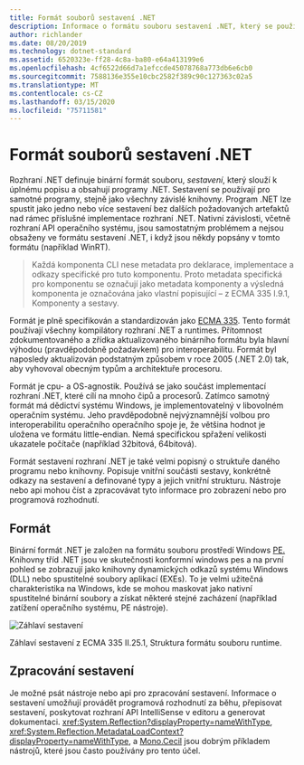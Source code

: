 ```yaml
---
title: Formát souborů sestavení .NET
description: Informace o formátu souboru sestavení .NET, který se používá k popisu a obsahují aplikace a knihovny .NET.
author: richlander
ms.date: 08/20/2019
ms.technology: dotnet-standard
ms.assetid: 6520323e-ff28-4c8a-ba80-e64a413199e6
ms.openlocfilehash: 4cf6522d66d7a1efccde45078768a773db6e6cb0
ms.sourcegitcommit: 7588136e355e10cbc2582f389c90c127363c02a5
ms.translationtype: MT
ms.contentlocale: cs-CZ
ms.lasthandoff: 03/15/2020
ms.locfileid: "75711581"
---
```

# <a name="net-assembly-file-format"></a>Formát souborů sestavení .NET

Rozhraní .NET definuje binární formát souboru, *sestavení*, který slouží k úplnému popisu a obsahují programy .NET. Sestavení se používají pro samotné programy, stejně jako všechny závislé knihovny. Program .NET lze spustit jako jedno nebo více sestavení bez dalších požadovaných artefaktů nad rámec příslušné implementace rozhraní .NET. Nativní závislosti, včetně rozhraní API operačního systému, jsou samostatným problémem a nejsou obsaženy ve formátu sestavení .NET, i když jsou někdy popsány v tomto formátu (například WinRT).

> Každá komponenta CLI nese metadata pro deklarace, implementace a odkazy specifické pro tuto komponentu. Proto metadata specifická pro komponentu se označují jako metadata komponenty a výsledná komponenta je označována jako vlastní popisující – z ECMA 335 I.9.1, Komponenty a sestavy.

Formát je plně specifikován a standardizován jako [ECMA 335](https://www.ecma-international.org/publications/standards/Ecma-335.htm). Tento formát používají všechny kompilátory rozhraní .NET a runtimes. Přítomnost zdokumentovaného a zřídka aktualizovaného binárního formátu byla hlavní výhodou (pravděpodobně požadavkem) pro interoperabilitu. Formát byl naposledy aktualizován podstatným způsobem v roce 2005 (.NET 2.0) tak, aby vyhovoval obecným typům a architektuře procesoru.

Formát je cpu- a OS-agnostik. Používá se jako součást implementací rozhraní .NET, které cílí na mnoho čipů a procesorů. Zatímco samotný formát má dědictví systému Windows, je implementovatelný v libovolném operačním systému. Jeho pravděpodobně nejvýznamnější volbou pro interoperabilitu operačního operačního spoje je, že většina hodnot je uložena ve formátu little-endian. Nemá specifickou spřažení velikosti ukazatele počítače (například 32bitová, 64bitová).

Formát sestavení rozhraní .NET je také velmi popisný o struktuře daného programu nebo knihovny. Popisuje vnitřní součásti sestavy, konkrétně odkazy na sestavení a definované typy a jejich vnitřní strukturu. Nástroje nebo api mohou číst a zpracovávat tyto informace pro zobrazení nebo pro programová rozhodnutí.

## <a name="format"></a>Formát

Binární formát .NET je založen na formátu souboru prostředí Windows [PE.](https://en.wikipedia.org/wiki/Portable_Executable) Knihovny tříd .NET jsou ve skutečnosti konformní windows pes a na první pohled se zobrazují jako knihovny dynamických odkazů systému Windows (DLL) nebo spustitelné soubory aplikací (EXEs). To je velmi užitečná charakteristika na Windows, kde se mohou maskovat jako nativní spustitelné binární soubory a získat některé stejné zacházení (například zatížení operačního systému, PE nástroje).

![Záhlaví sestavení](../media/assembly-format/assembly-headers.png)

Záhlaví sestavení z ECMA 335 II.25.1, Struktura formátu souboru runtime.

## <a name="process-the-assemblies"></a>Zpracování sestavení

Je možné psát nástroje nebo api pro zpracování sestavení. Informace o sestavení umožňují provádět programová rozhodnutí za běhu, přepisovat sestavení, poskytovat rozhraní API IntelliSense v editoru a generovat dokumentaci. <xref:System.Reflection?displayProperty=nameWithType>, <xref:System.Reflection.MetadataLoadContext?displayProperty=nameWithType>, a [Mono.Cecil](https://www.mono-project.com/docs/tools+libraries/libraries/Mono.Cecil/) jsou dobrým příkladem nástrojů, které jsou často používány pro tento účel.
